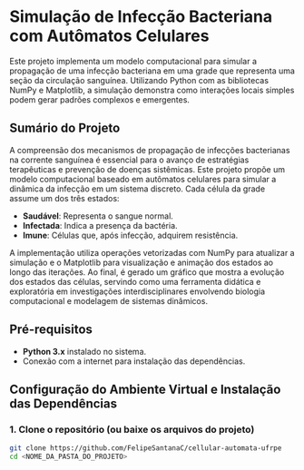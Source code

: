 # Simulação de Infecção Bacteriana com Autômatos Celulares

Este projeto implementa um modelo computacional para simular a propagação de uma infecção bacteriana em uma grade que representa uma seção da circulação sanguínea. Utilizando Python com as bibliotecas NumPy e Matplotlib, a simulação demonstra como interações locais simples podem gerar padrões complexos e emergentes.

## Sumário do Projeto

A compreensão dos mecanismos de propagação de infecções bacterianas na corrente sanguínea é essencial para o avanço de estratégias terapêuticas e prevenção de doenças sistêmicas. Este projeto propõe um modelo computacional baseado em autômatos celulares para simular a dinâmica da infecção em um sistema discreto. Cada célula da grade assume um dos três estados:
- **Saudável**: Representa o sangue normal.
- **Infectada**: Indica a presença da bactéria.
- **Imune**: Células que, após infecção, adquirem resistência.

A implementação utiliza operações vetorizadas com NumPy para atualizar a simulação e o Matplotlib para visualização e animação dos estados ao longo das iterações. Ao final, é gerado um gráfico que mostra a evolução dos estados das células, servindo como uma ferramenta didática e exploratória em investigações interdisciplinares envolvendo biologia computacional e modelagem de sistemas dinâmicos.

## Pré-requisitos

- **Python 3.x** instalado no sistema.
- Conexão com a internet para instalação das dependências.

## Configuração do Ambiente Virtual e Instalação das Dependências

### 1. Clone o repositório (ou baixe os arquivos do projeto)

```bash
git clone https://github.com/FelipeSantanaC/cellular-automata-ufrpe
cd <NOME_DA_PASTA_DO_PROJETO>
